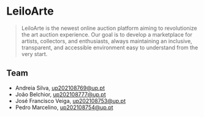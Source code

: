 # LeiloArte

> LeiloArte is the newest online auction platform aiming to revolutionize the art auction experience. Our goal is to develop a marketplace for artists, collectors, and enthusiasts, always maintaining an inclusive, transparent, and accessible environment easy to understand from the very start.

## Team

* Andreia Silva, up202108769@up.pt
* João Belchior, up202108777@up.pt
* José Francisco Veiga, up202108753@up.pt
* Pedro Marcelino, up202108754@up.pt

